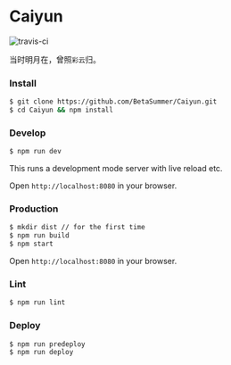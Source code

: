 Caiyun
=================================
![travis-ci](https://travis-ci.org/BetaSummer/Caiyun.svg)

当时明月在，曾照`彩云`归。

### Install

```bash
$ git clone https://github.com/BetaSummer/Caiyun.git
$ cd Caiyun && npm install
```

### Develop

```bash
$ npm run dev
```
This runs a development mode server with live reload etc.

Open `http://localhost:8080` in your browser.

### Production

```bash
$ mkdir dist // for the first time
$ npm run build
$ npm start
```

Open `http://localhost:8080` in your browser.

### Lint

```bash
$ npm run lint
```

### Deploy

```bash
$ npm run predeploy
$ npm run deploy
```
